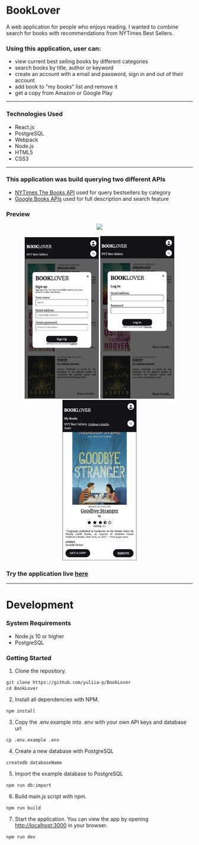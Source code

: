 # BookLover
A web application for people who enjoys reading. 
I wanted to combine search for books with recommendations from NYTimes Best Sellers.

### Using this application, user can:
- view current best selling books by different categories
- search books by title, author or keyword
- create an account with a email and password, sign in and out of their account
- add book to "my books" list and remove it
- get a copy from Amazon or Google Play
___

### Technologies Used
- React.js
- PostgreSQL
- Webpack
- Node.js
- HTML5
- CSS3

___ 

### This application was build querying two different APIs
- [NYTimes The Books API](https://developer.nytimes.com/docs/books-product/1/overview) used for query bestsellers by category
- [Google Books APIs](https://developers.google.com/books/docs/overview) used for full description and search feature 

### Preview 
<p align="middle">
  <img src="bl-preview.gif" width="800">
</p>
<p align="middle">
  <img src="sign-up-previw.png" width="200">
  <img src="log-in-preview.png" width="200">
  <img src="details-preview.png" width="200">
</p>

### Try the application live [here](http://book-lover-app.yuliia.net/)

____

# Development

### System Requirements
- Node.js 10 or higher
- PostgreSQL

### Getting Started 
1. Clone the repository.
```
git clone https://github.com/yuliia-p/BookLover
cd BookLover
 ```
2. Install all dependencies with NPM.
```
npm install
```
3. Copy the .env.example into .env with your own API keys and database url
```
cp .env.example .env
```
4. Create a new database with PostgreSQL
```
createdb databaseName
```
5. Import the example database to PostgreSQL
```
npm run db:import
```
6. Build main.js script with npm.
```
npm run build
```
7. Start the application. You can view the app by opening [http://localhost:3000](http://localhost:3000/) in your browser.
```
npm run dev
```
